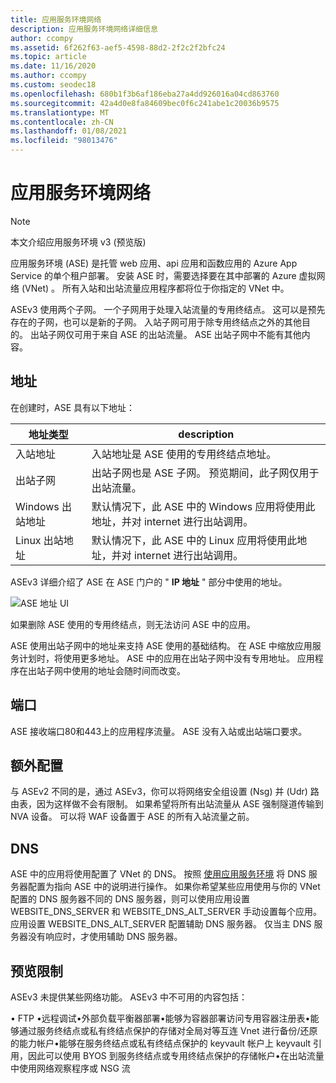 ```yaml
---
title: 应用服务环境网络
description: 应用服务环境网络详细信息
author: ccompy
ms.assetid: 6f262f63-aef5-4598-88d2-2f2c2f2bfc24
ms.topic: article
ms.date: 11/16/2020
ms.author: ccompy
ms.custom: seodec18
ms.openlocfilehash: 680b1f3b6af186eba27a4dd926016a04cd863760
ms.sourcegitcommit: 42a4d0e8fa84609bec0f6c241abe1c20036b9575
ms.translationtype: MT
ms.contentlocale: zh-CN
ms.lasthandoff: 01/08/2021
ms.locfileid: "98013476"
---
```

# <a name="app-service-environment-networking"></a>应用服务环境网络

> [!NOTE]
> 本文介绍应用服务环境 v3 (预览版) 
> 

应用服务环境 (ASE) 是托管 web 应用、api 应用和函数应用的 Azure App Service 的单个租户部署。 安装 ASE 时，需要选择要在其中部署的 Azure 虚拟网络 (VNet) 。 所有入站和出站流量应用程序都将位于你指定的 VNet 中。  

ASEv3 使用两个子网。  一个子网用于处理入站流量的专用终结点。 这可以是预先存在的子网，也可以是新的子网。  入站子网可用于除专用终结点之外的其他目的。 出站子网仅可用于来自 ASE 的出站流量。 ASE 出站子网中不能有其他内容。

## <a name="addresses"></a>地址 
在创建时，ASE 具有以下地址：

| 地址类型 | description |
|--------------|-------------|
| 入站地址 | 入站地址是 ASE 使用的专用终结点地址。 |
| 出站子网 | 出站子网也是 ASE 子网。 预览期间，此子网仅用于出站流量。 |
| Windows 出站地址 | 默认情况下，此 ASE 中的 Windows 应用将使用此地址，并对 internet 进行出站调用。 |
| Linux 出站地址 | 默认情况下，此 ASE 中的 Linux 应用将使用此地址，并对 internet 进行出站调用。 |

ASEv3 详细介绍了 ASE 在 ASE 门户的 " **IP 地址** " 部分中使用的地址。

![ASE 地址 UI](./media/networking/networking-ip-addresses.png)

如果删除 ASE 使用的专用终结点，则无法访问 ASE 中的应用。  

ASE 使用出站子网中的地址来支持 ASE 使用的基础结构。 在 ASE 中缩放应用服务计划时，将使用更多地址。 ASE 中的应用在出站子网中没有专用地址。 应用程序在出站子网中使用的地址会随时间而改变。

## <a name="ports"></a>端口

ASE 接收端口80和443上的应用程序流量。  ASE 没有入站或出站端口要求。 

## <a name="extra-configurations"></a>额外配置

与 ASEv2 不同的是，通过 ASEv3，你可以将网络安全组设置 (Nsg) 并 (Udr) 路由表，因为这样做不会有限制。 如果希望将所有出站流量从 ASE 强制隧道传输到 NVA 设备。 可以将 WAF 设备置于 ASE 的所有入站流量之前。 

## <a name="dns"></a>DNS

ASE 中的应用将使用配置了 VNet 的 DNS。 按照 [使用应用服务环境](https://docs.microsoft.com/azure/app-service/environment/using#dns-configuration) 将 DNS 服务器配置为指向 ASE 中的说明进行操作。 如果你希望某些应用使用与你的 VNet 配置的 DNS 服务器不同的 DNS 服务器，则可以使用应用设置 WEBSITE_DNS_SERVER 和 WEBSITE_DNS_ALT_SERVER 手动设置每个应用。 应用设置 WEBSITE_DNS_ALT_SERVER 配置辅助 DNS 服务器。 仅当主 DNS 服务器没有响应时，才使用辅助 DNS 服务器。 

## <a name="preview-limitation"></a>预览限制

ASEv3 未提供某些网络功能。  ASEv3 中不可用的内容包括：

• FTP •远程调试•外部负载平衡器部署•能够为容器部署访问专用容器注册表•能够通过服务终结点或私有终结点保护的存储对全局对等互连 Vnet 进行备份/还原的能力帐户•能够在服务终结点或私有终结点保护的 keyvault 帐户上 keyvault 引用，因此可以使用 BYOS 到服务终结点或专用终结点保护的存储帐户•在出站流量中使用网络观察程序或 NSG 流
    
    

